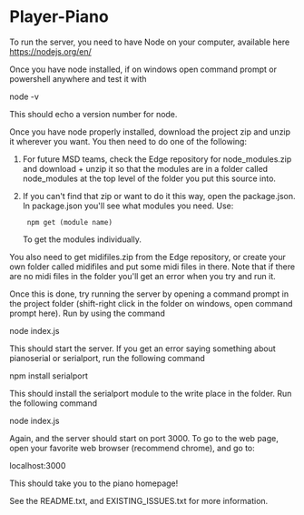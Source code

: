 # Player-Piano


To run the server, you need to have Node on your computer, available here https://nodejs.org/en/

Once you have node installed, if on windows open command prompt or powershell anywhere and test it with

node -v

This should echo a version number for node.

Once you have node properly installed, download the project zip and unzip it wherever you want.  You then need to do one of the following:
1) For future MSD teams, check the Edge repository for node_modules.zip and download + unzip it so that the modules are in a folder called node_modules at the top level of the folder you put this source into.
2) If you can't find that zip or want to do it this way, open the package.json.  In package.json you'll see what modules you need.  Use:

        npm get (module name)
   To get the modules individually.
   
You also need to get midifiles.zip from the Edge repository, or create your own folder called midifiles and put some midi files in there.  Note that if there are no midi files in the folder you'll get an error when you try and run it.

Once this is done, try running the server by opening a command prompt in the project folder (shift-right click in the folder on windows, open command prompt here).  Run by using the command

node index.js

This should start the server.  If you get an error saying something about pianoserial or serialport, run the following command

npm install serialport

This should install the serialport module to the write place in the folder.  Run the following command

node index.js

Again, and the server should start on port 3000.  To go to the web page, open your favorite web browser (recommend chrome), and go to:

localhost:3000

This should take you to the piano homepage!

See the README.txt, and EXISTING_ISSUES.txt for more information.

